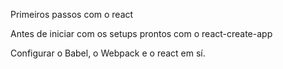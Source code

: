 Primeiros passos com o react

Antes de iniciar com os setups prontos com o react-create-app

Configurar o Babel, o Webpack e o react em sí.
